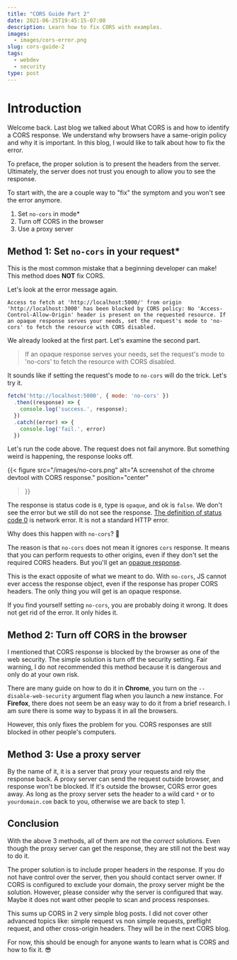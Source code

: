 ```yaml
---
title: "CORS Guide Part 2"
date: 2021-06-25T19:45:15-07:00
description: Learn how to fix CORS with examples.
images:
  - images/cors-error.png
slug: cors-guide-2
tags:
  - webdev
  - security
type: post
---
```


# Introduction

Welcome back. Last blog we talked about What CORS is and how to identify a CORS response. We understand why browsers have a same-origin policy and why it is important. In this blog, I would like to talk about how to fix the error.

To preface, the proper solution is to present the headers from the server. Ultimately, the server does not trust you enough to allow you to see the response.

To start with, the are a couple way to "fix" the symptom and you won't see the error anymore.
1. Set `no-cors` in mode*
1. Turn off CORS in the browser
1. Use a proxy server

## Method 1: Set `no-cors` in your request*

This is the most common mistake that a beginning developer can make! This method does **NOT** fix CORS.

Let's look at the error message again.

```
Access to fetch at 'http://localhost:5000/' from origin 'http://localhost:3000' has been blocked by CORS policy: No 'Access-Control-Allow-Origin' header is present on the requested resource. If an opaque response serves your needs, set the request's mode to 'no-cors' to fetch the resource with CORS disabled.
```

We already looked at the first part. Let's examine the second part.
> If an opaque response serves your needs, set the request's mode to 'no-cors' to fetch the resource with CORS disabled.

It sounds like if setting the request's mode to `no-cors` will do the trick. Let's try it.

```js
fetch('http://localhost:5000', { mode: 'no-cors' })
  .then((response) => {
    console.log('success.', response);
  })
  .catch((error) => {
    console.log('fail.', error)
  })
```
Let's run the code above. The request does not fail anymore. But something weird is happening, the response looks off.

{{< figure
    src="/images/no-cors.png"
    alt="A screenshot of the chrome devtool with CORS response."
    position="center"
>}}

The response is status code is `0`, type is `opaque`, and ok is `false`. We don't see the error but we still do not see the response. [The definition of status code 0](https://fetch.spec.whatwg.org/#concept-network-error) is network error. It is not a standard HTTP error.

Why does this happen with `no-cors`? 🤔

The reason is that `no-cors` does not mean it ignores `cors` response. It means that you can perform requests to other origins, even if they don't set the required CORS headers. But you'll get an [opaque response](https://fetch.spec.whatwg.org/#concept-filtered-response-opaque).

This is the exact opposite of what we meant to do. With `no-cors`, JS cannot ever access the response object, even if the response has proper CORS headers. The only thing you will get is an opaque response.

If you find yourself setting `no-cors`, you are probably doing it wrong. It does not get rid of the error. It only hides it.

## Method 2: Turn off CORS in the browser

I mentioned that CORS response is blocked by the browser as one of the web security. The simple solution is turn off the security setting. Fair warning, I do not recommended this method because it is dangerous and only do at your own risk.

There are many guide on how to do it in **Chrome**, you turn on the `--disable-web-security` argument flag when you launch a new instance. For **Firefox**, there does not seem be an easy way to do it from a brief research. I am sure there is some way to bypass it in all the browsers.

However, this only fixes the problem for you. CORS responses are still blocked in other people's computers.

## Method 3: Use a proxy server

By the name of it, it is a server that proxy your requests and rely the response back. A proxy server can send the request outside browser, and response won't be blocked. If it's outside the browser, CORS error goes away. As long as the proxy server sets the header to a wild card `*` or to `yourdomain.com` back to you, otherwise we are back to step 1.

## Conclusion

With the above 3 methods, all of them are not the _correct_ solutions. Even though the proxy server can get the response, they are still not the best way to do it.

The proper solution is to include proper headers in the response. If you do not have control over the server, then you should contact server owner. If CORS is configured to exclude your domain, the proxy server might be the solution. However, please consider why the server is configured that way. Maybe it does not want other people to scan and process responses.

This sums up CORS in 2 very simple blog posts. I did not cover other advanced topics like: simple request vs non simple requests, preflight request, and other cross-origin headers. They will be in the next CORS blog.

For now, this should be enough for anyone wants to learn what is CORS and how to fix it. 😎
